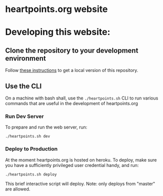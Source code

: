 heartpoints.org website
==================================

# Developing this website:

## Clone the repository to your development environment

Follow [these instructions](https://help.github.com/articles/fork-a-repo/)
to get a local version of this repository.

## Use the CLI

On a machine with bash shall, use the `./heartpoints.sh` CLI to run various commands that are useful
in the development of heartpoints.org

### Run Dev Server

To prepare and run the web server, run:

    ./heartpoints.sh dev

### Deploy to Production

At the moment heartpoints.org is hosted on heroku. To deploy, make sure you have
a sufficiently privileged user credential handy, and run:

    ./heartpoints.sh deploy

This brief interactive script will deploy. Note: only deploys from "master"
are allowed.